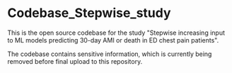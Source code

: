 # Codebase_Stepwise_study

This is the open source codebase for the study "Stepwise increasing input to ML models predicting 30-day AMI or death in ED chest pain patients".

The codebase contains sensitive information, which is currently being removed before final upload to this repository.
